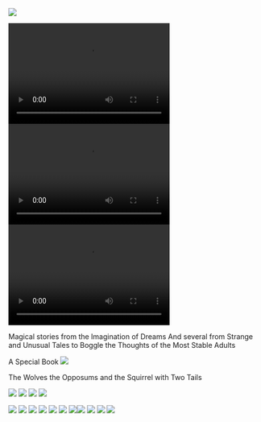 

![](images/sometrainTT.png)

<video src="http://kidsbooksandfun.com/Video/racoon.mkv" width="320" height="200" controls preload></video>
<video src="http://kidsbooksandfun.com/Video/racoon3.mp4" width="320" height="200" controls preload></video>
<video src="http://kidsbooksandfun.com/Video/racoon5.mkv" width="320" height="200" controls preload></video>

      
Magical stories from the Imagination of Dreams
And several from Strange and Unusual Tales to Boggle the Thoughts of the Most Stable Adults


A Special Book
![](images/wolves.png)


The Wolves the Opposums and the Squirrel with Two Tails

<source src="https://archangelstv.github.io/kidsbooksandfun/Video/cookiemonster.avi" />

![](images/RingofSkeletons.jpg) ![](images/curse.jpg) ![](images/Bridge1.jpg) ![](images/godivawhata.jpg)

![](images/lady.jpg) ![](images/searchblackrose.jpg) ![](images/wizard.jpg) ![](images/tomturkey.jpg) 
![](images/unicorns.jpg)  ![](images/treasure.jpg) ![](images/summer.jpg)![](images/blackcats.jpg)
![](images/skeleton.png) ![](images/shipBirds.png) ![](images/cattmouseM.png)
